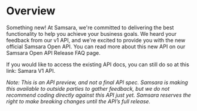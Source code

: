 # Overview

<note class="info">
<h>Something new!</h>
At Samsara, we're committed to delivering the best functionality to help you achieve your business goals. We heard your feedback from our v1 API, and we're excited to provide you with the new official Samsara Open API. You can read more about this new API on our <a>Samsara Open API Release FAQ page</a>.

If you would like to access the existing API docs, you can still do so at this link: <a>Samara V1 API</a>.

<em>Note: This is an API preview, and not a final API spec. Samsara is making this available to outside parties to gather feedback, but we do not recommend coding directly against this API just yet. Samsara reserves the right to make breaking changes until the API’s full release.</em>
</note>